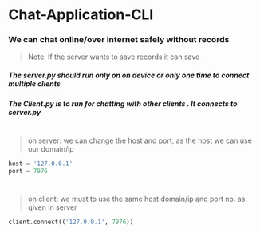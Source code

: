 # Chat-Application-CLI

### We can chat online/over internet safely without records
>Note: If the server wants to save records it can save

##### The server.py should run only on on device or only one time to connect multiple clients
##### The Client.py is to run for chatting with other clients . It connects to server.py

#

>on server: we can change the host and port, as the host we can use our domain/ip
```python
host = '127.0.0.1'
port = 7976  
```

#

>on client: we must to use the same host domain/ip and port no. as given in server
```python
client.connect(('127.0.0.1', 7976)) 
```
